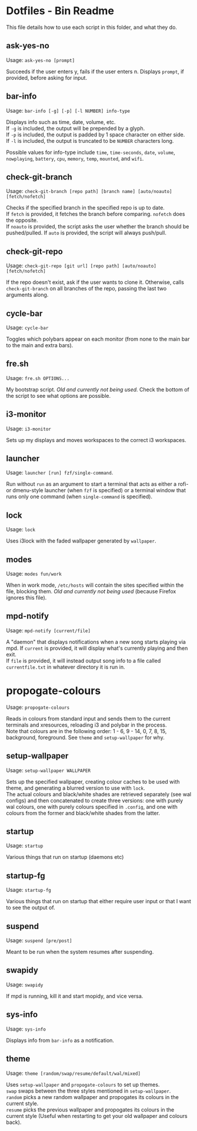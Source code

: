 # Dotfiles - Bin Readme

This file details how to use each script in this folder, and what they do.

## ask-yes-no

Usage: `ask-yes-no [prompt]`

Succeeds if the user enters y, fails if the user enters n. Displays `prompt`,
if provided, before asking for input.

## bar-info

Usage: `bar-info [-g] [-p] [-l NUMBER] info-type`

Displays info such as time, date, volume, etc.  
If `-g` is included, the output will be prepended by a glyph.  
If `-p` is included, the output is padded by 1 space character on either side.  
If `-l` is included, the output is truncated to be `NUMBER` characters long.

Possible values for info-type include `time`, `time-seconds`, `date`, `volume`,
`nowplaying`, `battery`, `cpu`, `memory`, `temp`, `mounted`, and `wifi`.

## check-git-branch

Usage: `check-git-branch [repo path] [branch name] [auto/noauto] [fetch/nofetch]`

Checks if the specified branch in the specified repo is up to date.  
If `fetch` is provided, it fetches the branch before comparing. `nofetch` does
the opposite.  
If `noauto` is provided, the script asks the user whether the branch should be
pushed/pulled. If `auto` is provided, the script will always push/pull.

## check-git-repo

Usage: `check-git-repo [git url] [repo path] [auto/noauto] [fetch/nofetch]`

If the repo doesn't exist, ask if the user wants to clone it. Otherwise, calls
`check-git-branch` on all branches of the repo, passing the last two arguments
along.

## cycle-bar

Usage: `cycle-bar`

Toggles which polybars appear on each monitor (from none to the main bar to the
main and extra bars).

## fre.sh

Usage: `fre.sh OPTIONS...`

My bootstrap script. *Old and currently not being used.* Check the bottom of the
script to see what options are possible.

## i3-monitor

Usage: `i3-monitor`

Sets up my displays and moves workspaces to the correct i3 workspaces.

## launcher

Usage: `launcher [run] fzf/single-command`.

Run without `run` as an argument to start a terminal that acts as either
a rofi- or dmenu-style launcher (when `fzf` is specified) or a terminal window
that runs only one command (when `single-command` is specified).

## lock

Usage: `lock`

Uses i3lock with the faded wallpaper generated by `wallpaper`.

## modes

Usage: `modes fun/work`

When in work mode, `/etc/hosts` will contain the sites specified within the
file, blocking them. *Old and currently not being used* (because Firefox
ignores this file).

## mpd-notify

Usage: `mpd-notify [current/file]`

A "daemon" that displays notifications when a new song starts playing via mpd.
If `current` is provided, it will display what's currently playing and then
exit.  
If `file` is provided, it will instead output song info to a file called
`currentfile.txt` in whatever directory it is run in.  

# propogate-colours

Usage: `propogate-colours`

Reads in colours from standard input and sends them to the current terminals
and xresources, reloading i3 and polybar in the process.  
Note that colours are in the following order: 1 - 6, 9 - 14, 0, 7, 8, 15,
background, foreground. See `theme` and `setup-wallpaper` for why.

## setup-wallpaper

Usage: `setup-wallpaper WALLPAPER`

Sets up the specified wallpaper, creating colour caches to be used with theme,
and generating a blurred version to use with `lock`.  
The actual colours and black/white shades are retrieved separately (see wal
configs) and then concatenated to create three versions: one with purely wal
colours, one with purely colours specified in `.config`, and one with colours
from the former and black/white shades from the latter.

## startup

Usage: `startup`

Various things that run on startup (daemons etc)

## startup-fg

Usage: `startup-fg`

Various things that run on startup that either require user input or that
I want to see the output of.

## suspend

Usage: `suspend [pre/post]`

Meant to be run when the system resumes after suspending.

## swapidy

Usage: `swapidy`

If mpd is running, kill it and start mopidy, and vice versa.

## sys-info

Usage: `sys-info`

Displays info from `bar-info` as a notification.

## theme

Usage: `theme [random/swap/resume/default/wal/mixed]`

Uses `setup-wallpaper` and `propogate-colours` to set up themes.  
`swap` swaps between the three styles mentioned in `setup-wallpaper`.  
`random` picks a new random wallpaper and propogates its colours in the current
style.  
`resume` picks the previous wallpaper and propogates its colours in the current
style (Useful when restarting to get your old wallpaper and colours back).
